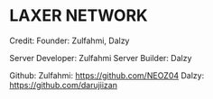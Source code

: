 # LAXER NETWORK

Credit:
Founder: Zulfahmi, Dalzy

Server Developer: Zulfahmi
Server Builder: Dalzy

Github:
Zulfahmi: https://github.com/NEOZ04
Dalzy: https://github.com/darujiizan
